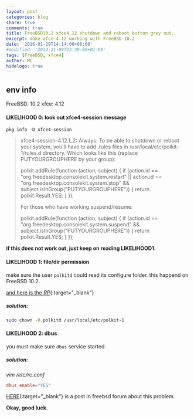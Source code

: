 ```yaml
---
layout: post
categories: blog
share: true
comments: true
title: FreeBSD10.2 xfce4.12 shutdown and reboot button grey out.
excerpt: make xfce-4.12 working with FreeBSD-10.2
date: '2016-01-29T14:14:00+08:00'
#modified: '2014-11-09T23:39:00+01:00'
tags: [FreeBSD, xfce4]
author: MC
hidelogo: true
---
```


## env info

FreeBSD: 10.2
xfce: 4.12

#### LIKELIHOOD 0: look out xfce4-session message

```
pkg info -D xfce4-session
```

>xfce4-session-4.12.1_2:
>Always:
>To be able to shutdown or reboot your system, you'll have to add .rules
>files in /usr/local/etc/polkit-1/rules.d directory. Which looks
>like this (replace PUTYOURGROUPHERE by your group):
>
>polkit.addRule(function (action, subject) {
>  if (action.id == "org.freedesktop.consolekit.system.restart" ||
>      action.id == "org.freedesktop.consolekit.system.stop"
>      && subject.isInGroup("PUTYOURGROUPHERE")) {
>    return polkit.Result.YES;
>  }
>});
>
>For those who have working suspend/resume:
>
>polkit.addRule(function (action, subject) {
>  if (action.id == "org.freedesktop.consolekit.system.suspend"
>      && subject.isInGroup("PUTYOURGROUPHERE")) {
>    return polkit.Result.YES;
>  }
>});

**if this does not work out, just keep on reading LIKELIHOOD1.**

#### LIKELIHOOD 1: file/dir permission

make sure the user `polkitd` could read its configure folder. this happend on FreeBSD 10.2.

[and here is the *RP*](https://bugs.freebsd.org/bugzilla/show_bug.cgi?id=202615){:target="_blank"}

##### solution:

```bash
sudo chown -R polkitd /usr/local/etc/polkit-1
```

#### LIKELIHOOD 2: dbus

you must make sure `dbus` service started.

##### solution:

*vim /etc/rc.conf*

```conf
dbus_enable="YES"
```

[HERE](https://forums.freebsd.org/threads/xfce4-shutdown-as-normal-user.53490/){:target="_blank"} is a post in freebsd forum about this problem.

**Okay, good luck.**
